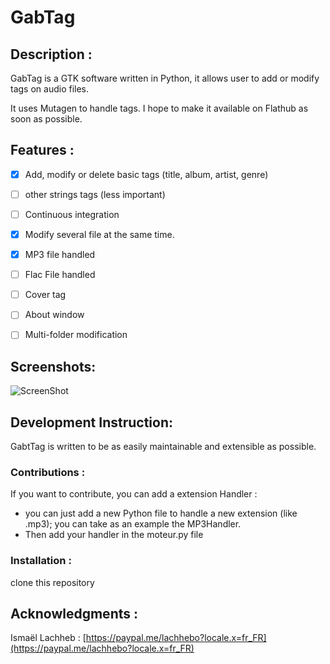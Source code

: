 # GabTag 


## Description :

GabTag is a GTK software written in Python, it allows user to add or modify tags on audio files.

It uses Mutagen to handle tags. I hope to make it available on Flathub as soon as possible.

## Features :

- [x] Add, modify or delete basic tags (title, album, artist, genre)
- [ ] other strings tags (less important)
- [ ] Continuous integration
- [x] Modify several file at the same time.
- [x] MP3 file handled
- [ ] Flac File handled
- [ ] Cover tag
- [ ] About window
- [ ] Multi-folder modification



## Screenshots:

![ScreenShot](https://raw.githubusercontent.com/lachhebo/GabTag/screenshots/Image1.png)


## Development Instruction:

GabtTag is written to be as easily maintainable and extensible as possible.

### Contributions :

If you want to contribute, you can add a extension Handler :

- you can just add a new Python file to handle a new extension (like .mp3); you can take as an example the MP3Handler.
- Then add your handler in the moteur.py file


### Installation :

clone this repository

## Acknowledgments :


Ismaël Lachheb :  [https://paypal.me/lachhebo?locale.x=fr_FR](https://paypal.me/lachhebo?locale.x=fr_FR)


